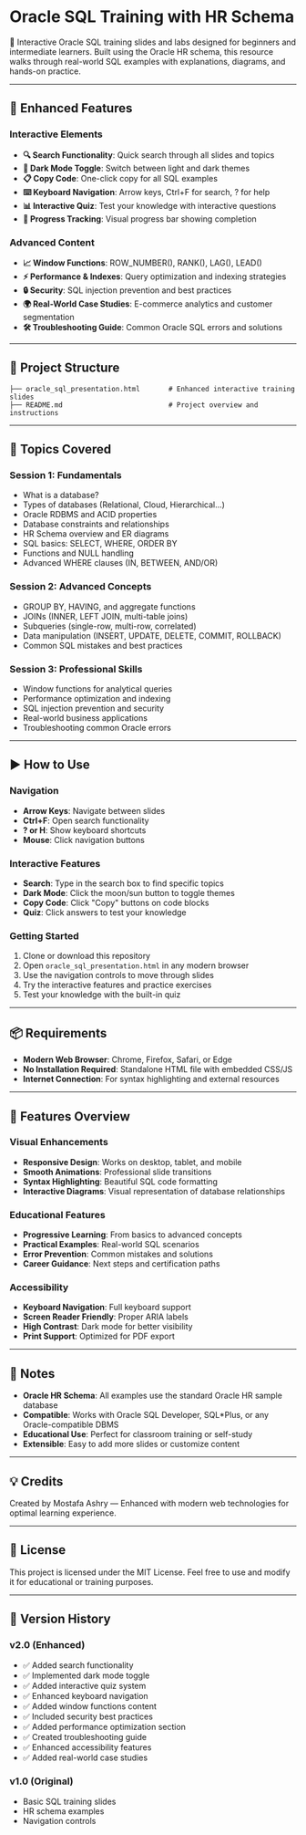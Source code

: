 # Oracle SQL Training with HR Schema

📘 Interactive Oracle SQL training slides and labs designed for beginners and intermediate learners. Built using the Oracle HR schema, this resource walks through real-world SQL examples with explanations, diagrams, and hands-on practice.

---

## 🚀 Enhanced Features

### **Interactive Elements**
- **🔍 Search Functionality**: Quick search through all slides and topics
- **🎨 Dark Mode Toggle**: Switch between light and dark themes
- **📋 Copy Code**: One-click copy for all SQL examples
- **⌨️ Keyboard Navigation**: Arrow keys, Ctrl+F for search, ? for help
- **📊 Interactive Quiz**: Test your knowledge with interactive questions
- **🎯 Progress Tracking**: Visual progress bar showing completion

### **Advanced Content**
- **📈 Window Functions**: ROW_NUMBER(), RANK(), LAG(), LEAD()
- **⚡ Performance & Indexes**: Query optimization and indexing strategies
- **🔒 Security**: SQL injection prevention and best practices
- **🌍 Real-World Case Studies**: E-commerce analytics and customer segmentation
- **🛠️ Troubleshooting Guide**: Common Oracle SQL errors and solutions

---

## 📂 Project Structure

```
├── oracle_sql_presentation.html       # Enhanced interactive training slides
├── README.md                          # Project overview and instructions
```

---

## 🎯 Topics Covered

### **Session 1: Fundamentals**
- What is a database?
- Types of databases (Relational, Cloud, Hierarchical...)
- Oracle RDBMS and ACID properties
- Database constraints and relationships
- HR Schema overview and ER diagrams
- SQL basics: SELECT, WHERE, ORDER BY
- Functions and NULL handling
- Advanced WHERE clauses (IN, BETWEEN, AND/OR)

### **Session 2: Advanced Concepts**
- GROUP BY, HAVING, and aggregate functions
- JOINs (INNER, LEFT JOIN, multi-table joins)
- Subqueries (single-row, multi-row, correlated)
- Data manipulation (INSERT, UPDATE, DELETE, COMMIT, ROLLBACK)
- Common SQL mistakes and best practices

### **Session 3: Professional Skills**
- Window functions for analytical queries
- Performance optimization and indexing
- SQL injection prevention and security
- Real-world business applications
- Troubleshooting common Oracle errors

---

## ▶️ How to Use

### **Navigation**
- **Arrow Keys**: Navigate between slides
- **Ctrl+F**: Open search functionality
- **? or H**: Show keyboard shortcuts
- **Mouse**: Click navigation buttons

### **Interactive Features**
- **Search**: Type in the search box to find specific topics
- **Dark Mode**: Click the moon/sun button to toggle themes
- **Copy Code**: Click "Copy" buttons on code blocks
- **Quiz**: Click answers to test your knowledge

### **Getting Started**
1. Clone or download this repository
2. Open `oracle_sql_presentation.html` in any modern browser
3. Use the navigation controls to move through slides
4. Try the interactive features and practice exercises
5. Test your knowledge with the built-in quiz

---

## 📦 Requirements

- **Modern Web Browser**: Chrome, Firefox, Safari, or Edge
- **No Installation Required**: Standalone HTML file with embedded CSS/JS
- **Internet Connection**: For syntax highlighting and external resources

---

## 🎨 Features Overview

### **Visual Enhancements**
- **Responsive Design**: Works on desktop, tablet, and mobile
- **Smooth Animations**: Professional slide transitions
- **Syntax Highlighting**: Beautiful SQL code formatting
- **Interactive Diagrams**: Visual representation of database relationships

### **Educational Features**
- **Progressive Learning**: From basics to advanced concepts
- **Practical Examples**: Real-world SQL scenarios
- **Error Prevention**: Common mistakes and solutions
- **Career Guidance**: Next steps and certification paths

### **Accessibility**
- **Keyboard Navigation**: Full keyboard support
- **Screen Reader Friendly**: Proper ARIA labels
- **High Contrast**: Dark mode for better visibility
- **Print Support**: Optimized for PDF export

---

## 📌 Notes

- **Oracle HR Schema**: All examples use the standard Oracle HR sample database
- **Compatible**: Works with Oracle SQL Developer, SQL*Plus, or any Oracle-compatible DBMS
- **Educational Use**: Perfect for classroom training or self-study
- **Extensible**: Easy to add more slides or customize content

---

## 💡 Credits

Created by Mostafa Ashry — Enhanced with modern web technologies for optimal learning experience.

---

## 📜 License

This project is licensed under the MIT License. Feel free to use and modify it for educational or training purposes.

---

## 🔄 Version History

### **v2.0 (Enhanced)**
- ✅ Added search functionality
- ✅ Implemented dark mode toggle
- ✅ Added interactive quiz system
- ✅ Enhanced keyboard navigation
- ✅ Added window functions content
- ✅ Included security best practices
- ✅ Added performance optimization section
- ✅ Created troubleshooting guide
- ✅ Enhanced accessibility features
- ✅ Added real-world case studies

### **v1.0 (Original)**
- Basic SQL training slides
- HR schema examples
- Navigation controls
